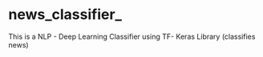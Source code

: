 # news_classifier_
This is a NLP - Deep Learning Classifier using TF- Keras Library (classifies news) 
